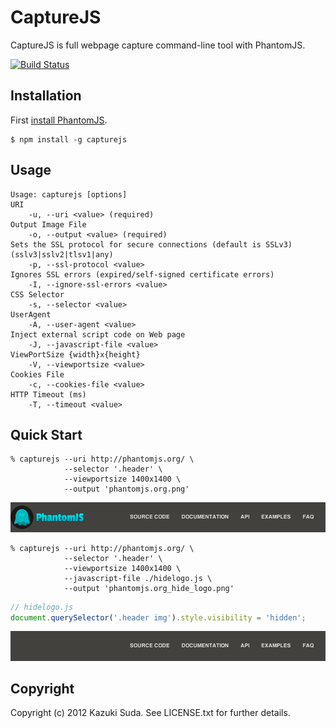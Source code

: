 CaptureJS
=========

CaptureJS is full webpage capture command-line tool with PhantomJS.

[![Build Status](https://travis-ci.org/superbrothers/capturejs.png?branch=master)](https://travis-ci.org/superbrothers/capturejs)

Installation
------------

First [install PhantomJS](http://phantomjs.org/download.html).


    $ npm install -g capturejs

Usage
-----

    Usage: capturejs [options]
    URI
        -u, --uri <value> (required)
    Output Image File
        -o, --output <value> (required)
    Sets the SSL protocol for secure connections (default is SSLv3) (sslv3|sslv2|tlsv1|any)
        -p, --ssl-protocol <value>
    Ignores SSL errors (expired/self-signed certificate errors)
        -I, --ignore-ssl-errors <value>
    CSS Selector
        -s, --selector <value>
    UserAgent
        -A, --user-agent <value>
    Inject external script code on Web page
        -J, --javascript-file <value>
    ViewPortSize {width}x{height}
        -V, --viewportsize <value>
    Cookies File
        -c, --cookies-file <value>
    HTTP Timeout (ms)
        -T, --timeout <value>

Quick Start
-----------

    % capturejs --uri http://phantomjs.org/ \
                --selector '.header' \
                --viewportsize 1400x1400 \
                --output 'phantomjs.org.png'

![phantomjs org](screenshots/phantomjs_org.png)

    % capturejs --uri http://phantomjs.org/ \
                --selector '.header' \
                --viewportsize 1400x1400 \
                --javascript-file ./hidelogo.js \
                --output 'phantomjs.org_hide_logo.png'

```javascript
// hidelogo.js
document.querySelector('.header img').style.visibility = 'hidden';
```

![phantomjs org_hide_logo](screenshots/phantomjs_org_hide_logo.png)

Copyright
---------

Copyright (c) 2012 Kazuki Suda. See LICENSE.txt for further details.
